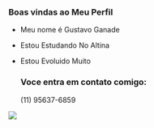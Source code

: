 ### Boas vindas ao Meu Perfil

- Meu nome é Gustavo Ganade

- Estou Estudando No Altina

- Estou Evoluido Muito

  ### Voce entra em contato comigo:

  (11) 95637-6859

![](https://www.google.com/url?sa=i&url=https%3A%2F%2Fwww.pinterest.com%2Fpin%2Fgif--592082682243205233%2F&psig=AOvVaw0R-nV4kNvgXeOtvNjDbqBM&ust=1755129481395000&source=images&cd=vfe&opi=89978449&ved=0CBQQjRxqFwoTCNCcnIe9ho8DFQAAAAAdAAAAABAj)
  
